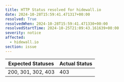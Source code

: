 ```yaml
---
title: HTTP Status resolved for hidewall.io
date: 2024-10-28T15:59:41.471317+00:00
resolved: True
resolvedWhen: 2024-10-28T15:59:41.471330+00:00
resolvedStartTime: 2024-10-25T21:09:43.161639+00:00
severity: notice
affected:
  - hidewall.io
section: issue
---
```


| Expected Statuses | Actual Status  |
|-------------------|----------------|
| 200, 301, 302, 403 | 403 |
